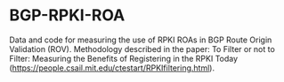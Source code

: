 # BGP-RPKI-ROA
Data and code for measuring the use of RPKI ROAs in BGP Route Origin Validation (ROV). 
Methodology described in the paper: To Filter or not to Filter: Measuring the Benefits of Registering in the RPKI Today (https://people.csail.mit.edu/ctestart/RPKIfiltering.html).

